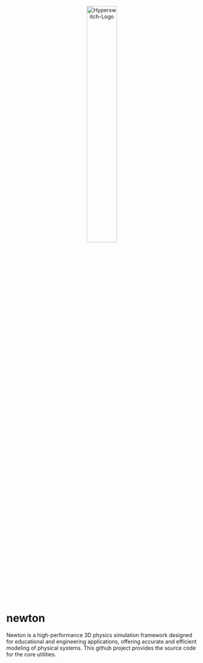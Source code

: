 <p align="center">
  <img src="./docs/imgs/core_logo.svg" alt="Hyperswitch-Logo" width="40%" />
</p>

# newton
Newton is a high-performance 3D physics simulation framework designed for educational and engineering applications, offering accurate and efficient modeling of physical systems.
This github project provides the source code for the core utilities.

